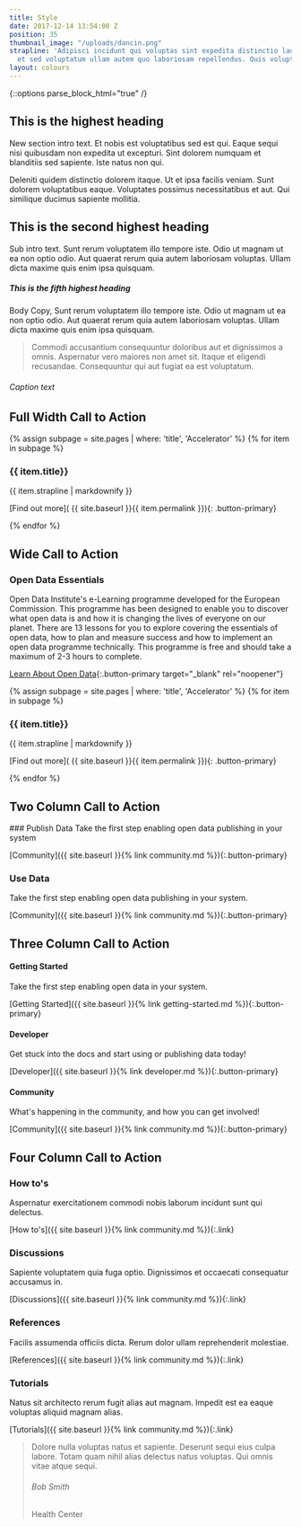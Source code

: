 ```yaml
---
title: Style
date: 2017-12-14 13:54:00 Z
position: 35
thumbnail_image: "/uploads/dancin.png"
strapline: 'Adipisci incidunt qui voluptas sint expedita distinctio laudantium. Aut
  et sed voluptatum ullam autem quo laboriosam repellendus. Quis voluptas et eos possimus. '
layout: colours
---
```


{::options parse_block_html="true" /}



<article>
<div class="two tworight"></div>
<div class="two tworight">

# This is the highest heading
New section intro text. Et nobis est voluptatibus sed est qui. Eaque sequi nisi quibusdam non expedita ut excepturi. Sint dolorem numquam et blanditiis sed sapiente. Iste natus non qui.

Deleniti quidem distinctio dolorem itaque. Ut et ipsa facilis veniam. Sunt dolorem voluptatibus eaque. Voluptates possimus necessitatibus et aut. Qui similique ducimus sapiente mollitia.

## This is the second highest heading
Sub intro text. Sunt rerum voluptatem illo tempore iste. Odio ut magnam ut ea non optio odio. Aut quaerat rerum quia autem laboriosam voluptas. Ullam dicta maxime quis enim ipsa quisquam.

##### This is the fifth highest heading
Body Copy, Sunt rerum voluptatem illo tempore iste. Odio ut magnam ut ea non optio odio. Aut quaerat rerum quia autem laboriosam voluptas. Ullam dicta maxime quis enim ipsa quisquam.

> Commodi accusantium consequuntur doloribus aut et dignissimos a omnis. Aspernatur vero maiores non amet sit. Itaque et eligendi recusandae. Consequuntur qui aut fugiat ea est voluptatum.
###### Caption text

</div>
</article>


<!--  ---------------->
<!-- CALL TO ACTION FULL WIDTH BLOCK -->
<!--  ---------------->
<article class="call_to_action--full-width">
<h2 class="sub-heading-two">Full Width Call to Action</h2>
<div class="one">

{% assign subpage = site.pages | where: 'title', 'Accelerator' %}
{% for item in subpage %}
### {{ item.title}}
{{ item.strapline | markdownify }}

[Find out more]( {{ site.baseurl }}{{ item.permalink }}){: .button-primary}

</div>
<figure>
<div class="mask"></div>
<div class="image" style="background: url({{ site.baseurl }}{{ item.thumbnail_image }})center center / cover no-repeat;"></div>
</figure>
{% endfor %}
</article>



<!--  ---------------->
<!-- CALL TO ACTION WIDE BLOCK -->
<!--  ---------------->
<article class="call_to_action--wide title-row">
<h2 class="sub-heading-two">Wide Call to Action</h2>
<div class="one">

### Open Data Essentials
Open Data Institute's e-Learning programme developed for the European Commission. This programme has been designed to enable you to discover what open data is and how it is changing the lives of everyone on our planet.
There are 13 lessons for you to explore covering the essentials of open data, how to plan and measure success and how to implement an open data programme technically. This programme is free and should take a maximum of 2-3 hours to complete.

[Learn About Open Data](http://accelerate.theodi.org/#/){:.button-primary target="_blank" rel="noopener"}


<div class="line-graphic"></div>
</div>
</article>

<!--  ---------------->
<!-- CALL TO ACTION WIDE GRAPHIC BLOCK -->
<!--  ---------------->
<article class="call_to_action">
<div class="one stripe">

{% assign subpage = site.pages | where: 'title', 'Accelerator' %}
{% for item in subpage %}
### {{ item.title}}
{{ item.strapline | markdownify }}

[Find out more]( {{ site.baseurl }}{{ item.permalink }}){: .button-primary}

</div>
<figure>
<div class="mask"></div>
<div style="background: url({{ site.baseurl }}{{ item.thumbnail_image }})center center / cover no-repeat;"></div>
</figure>
{% endfor %}
<div class="line-graphic"></div>
</article>




<!--  ---------------->
<!-- CALL TO ACTION TWO BLOCK -->
<!--  ---------------->
<article class="call_to_action title-row">
<h2 class="sub-heading-two">Two Column Call to Action</h2>
<div class="subgrid">
<div class="two">
<div class="line-graphic"></div>
### Publish Data
Take the first step enabling open data publishing in your system

[Community]({{ site.baseurl }}{% link community.md %}){:.button-primary}

</div>
<div class="two">
<div class="line-graphic"></div>

### Use Data
Take the first step enabling open data publishing in your system.

[Community]({{ site.baseurl }}{% link community.md %}){:.button-primary}

</div>
</div>
</article>


<!--  ---------------->
<!-- CALL TO ACTION THREE BLOCK -->
<!--  ---------------->
<article class="call_to_action title-row">
<h2 class="sub-heading-two">Three Column Call to Action</h2>
<div class="subgrid">
<div class="three">

#### Getting Started
Take the first step enabling open data in your system.

[Getting Started]({{ site.baseurl }}{% link getting-started.md %}){:.button-primary}

</div>
<div class="three">

#### Developer
Get stuck into the docs and start using or publishing data today!

[Developer]({{ site.baseurl }}{% link developer.md %}){:.button-primary}

</div>
<div class="three">

#### Community
What's happening in the community, and how you can get involved!

[Community]({{ site.baseurl }}{% link community.md %}){:.button-primary}

</div>
</div>
</article>


<!--  ---------------->
<!-- CALL TO ACTION FOUR BLOCK -->
<!--  ---------------->
<article class="call_to_action title-row">
<h2 class="sub-heading-two">Four Column Call to Action</h2>

<div class="subgrid">
<div class="four">

### How to's
Aspernatur exercitationem commodi nobis laborum incidunt sunt qui delectus.

[How to's]({{ site.baseurl }}{% link community.md %}){:.link}

</div>
<div class="four">

### Discussions
Sapiente voluptatem quia fuga optio. Dignissimos et occaecati consequatur accusamus in.

[Discussions]({{ site.baseurl }}{% link community.md %}){:.link}

</div>
<div class="four">

### References
Facilis assumenda officiis dicta. Rerum dolor ullam reprehenderit molestiae.

[References]({{ site.baseurl }}{% link community.md %}){:.link}

</div>
<div class="four">

### Tutorials
Natus sit architecto rerum fugit alias aut magnam. Impedit est ea eaque voluptas aliquid magnam alias.

[Tutorials]({{ site.baseurl }}{% link community.md %}){:.link}

</div>
</div>
</article>

<!--  ---------------->
<!-- FEATURED QUOTE BLOCK -->
<!--  ---------------->
<article class="title-row featured">
<div class="quote"></div>
<blockquote>

Dolore nulla voluptas natus et sapiente. Deserunt sequi eius culpa labore. Totam quam nihil alias delectus natus voluptas. Qui omnis vitae atque sequi.
###### Bob Smith
Health Center


</blockquote>
<div class="border"></div>
</article>
